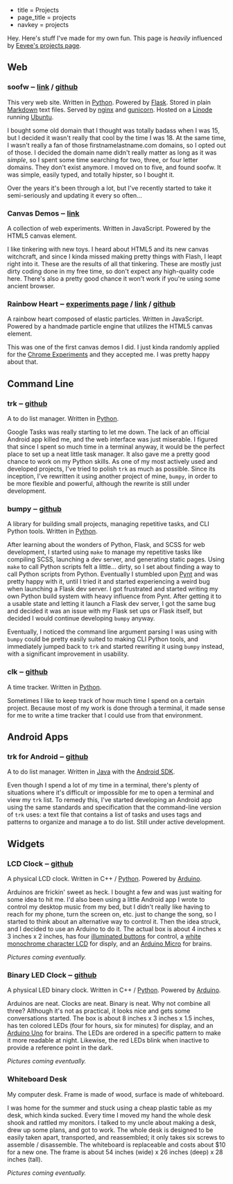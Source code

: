 * title = Projects
* page_title = projects
* navkey = projects

Hey. Here's stuff I've made for my own fun. This page is *heavily* influenced by [Eevee's projects page](http://me.veekun.com/projects/).

## Web

### soofw <span class="sub">&#8210; [link](http://soofw.com/) / [github](http://github.com/scizzorz/soofw)</span>

This very web site. Written in [Python](http://www.python.org/). Powered by [Flask](http://flask.pocoo.org/). Stored in plain [Markdown](http://daringfireball.net/projects/markdown/) text files. Served by [nginx](http://www.nginx.org/) and [gunicorn](http://gunicorn.org/). Hosted on a [Linode](http://www.linode.com/) running [Ubuntu](http://www.ubuntu.com/).

I bought some old domain that I thought was totally badass when I was 15, but I decided it wasn't really that cool by the time I was 18. At the same time, I wasn't really a fan of those firstnamelastname.com domains, so I opted out of those. I decided the domain name didn't really matter as long as it was *simple*, so I spent some time searching for two, three, or four letter domains. They don't exist anymore. I moved on to five, and found soofw. It was simple, easily typed, and totally hipster, so I bought it.

Over the years it's been through a lot, but I've recently started to take it semi-seriously and updating it every so often...

### Canvas Demos <span class="sub">&#8210; [link](http://soofw.com/demos/)</span>

A collection of web experiments. Written in JavaScript. Powered by the HTML5 canvas element.

I like tinkering with new toys. I heard about HTML5 and its new canvas witchcraft, and since I kinda missed making pretty things with Flash, I leapt right into it. These are the results of all that tinkering. These are mostly just dirty coding done in my free time, so don't expect any high-quality code here. There's also a pretty good chance it won't work if you're using some ancient browser.

### Rainbow Heart <span class="sub">&#8210; [experiments page](http://www.chromeexperiments.com/detail/rainbow-heart/) / [link](http://soofw.com/demos/heart++) / [github](https://github.com/scizzorz/heart)</span>

A rainbow heart composed of elastic particles. Written in JavaScript. Powered by a handmade particle engine that utilizes the HTML5 canvas element.

This was one of the first canvas demos I did. I just kinda randomly applied for the [Chrome Experiments](http://www.chromeexperiments.com/) and they accepted me. I was pretty happy about that.

## Command Line

### trk <span class="sub">&#8210; [github](https://github.com/scizzorz/trk)</span>

A to do list manager. Written in [Python](http://www.python.org/).

Google Tasks was really starting to let me down. The lack of an official Android app killed me, and the web interface was just miserable. I figured that since I spent so much time in a terminal anyway, it would be the perfect place to set up a neat little task manager. It also gave me a pretty good chance to work on my Python skills. As one of my most actively used and developed projects, I've tried to polish `trk` as much as possible. Since its inception, I've rewritten it using another project of mine, `bumpy`, in order to be more flexible and powerful, although the rewrite is still under development.

### bumpy <span class="sub">&#8210; [github](https://github.com/scizzorz/bumpy)</span>

A library for building small projects, managing repetitive tasks, and CLI Python tools. Written in [Python](http://www.python.org/).

After learning about the wonders of Python, Flask, and SCSS for web development, I started using `make` to manage my repetitive tasks like compiling SCSS, launching a dev server, and generating static pages. Using `make` to call Python scripts felt a little... dirty, so I set about finding a way to call Python scripts from Python. Eventually I stumbled upon [Pynt](https://github.com/rags/pynt) and was pretty happy with it, until I tried it and started experiencing a weird bug when launching a Flask dev server. I got frustrated and started writing my own Python build system with heavy influence from Pynt. After getting it to a usable state and letting it launch a Flask dev server, I got the same bug and decided it was an issue with my Flask set ups or Flask itself, but decided I would continue developing `bumpy` anyway.

Eventually, I noticed the command line argument parsing I was using with `bumpy` could be pretty easily suited to making CLI Python tools, and immediately jumped back to `trk` and started rewriting it using `bumpy` instead, with a significant improvement in usability.

### clk <span class="sub">&#8210; [github](https://github.com/scizzorz/clk)</span>

A time tracker. Written in [Python](http://www.python.org/).

Sometimes I like to keep track of how much time I spend on a certain project. Because most of my work is done through a terminal, it made sense for me to write a time tracker that I could use from that environment.

## Android Apps

### trk for Android <span class="sub">&#8210; [github](https://github.com/scizzorz/trk-android)</span>

A to do list manager. Written in [Java](http://www.java.com/) with the [Android SDK](http://developer.android.com/index.html).

Even though I spend a lot of my time in a terminal, there's plenty of situations where it's difficult or impossible for me to open a terminal and view my `trk` list. To remedy this, I've started developing an Android app using the same standards and specification that the command-line version of `trk` uses: a text file that contains a list of tasks and uses tags and patterns to organize and manage a to do list. Still under active development.

## Widgets

### LCD Clock <span class="sub">&#8210; [github](https://github.com/scizzorz/arduino-remote-lcd)</span>

A physical LCD clock. Written in C++ / [Python](http://www.python.org/). Powered by [Arduino](http://www.arduino.cc/).

Arduinos are frickin' sweet as heck. I bought a few and was just waiting for some idea to hit me. I'd also been using a little Android app I wrote to control my desktop music from my bed, but I didn't really like having to reach for my phone, turn the screen on, etc. just to change the song, so I started to think about an alternative way to control it. Then the idea struck, and I decided to use an Arduino to do it. The actual box is about 4 inches x 3 inches x 2 inches, has four [illuminated buttons](http://www.adafruit.com/products/558) for control, a [white monochrome character LCD](https://www.sparkfun.com/products/9052) for disply, and an [Arduino Micro](http://www.adafruit.com/products/1086) for brains.

*Pictures coming eventually.*


### Binary LED Clock <span class="sub">&#8210; [github](https://github.com/scizzorz/arduino-binary-clock)</span>

A physical LED binary clock. Written in C++ / [Python](http://www.python.org/). Powered by [Arduino](http://www.arduino.cc/).

Arduinos are neat. Clocks are neat. Binary is neat. Why not combine all three? Although it's not as practical, it looks nice and gets some conversations started. The box is about 8 inches x 3 inches x 1.5 inches, has ten colored LEDs (four for hours, six for minutes) for display, and an [Arduino Uno](http://www.adafruit.com/products/50) for brains. The LEDs are ordered in a specific pattern to make it more readable at night. Likewise, the red LEDs blink when inactive to provide a reference point in the dark.

*Pictures coming eventually.*

### Whiteboard Desk

My computer desk. Frame is made of wood, surface is made of whiteboard.

I was home for the summer and stuck using a cheap plastic table as my desk, which kinda sucked. Every time I moved my hand the whole desk shook and rattled my monitors. I talked to my uncle about making a desk, drew up some plans, and got to work. The whole desk is designed to be easily taken apart, transported, and reassembled; it only takes six screws to assemble / disassemble. The whiteboard is replaceable and costs about $10 for a new one. The frame is about 54 inches (wide) x 26 inches (deep) x 28 inches (tall).

*Pictures coming eventually.*
